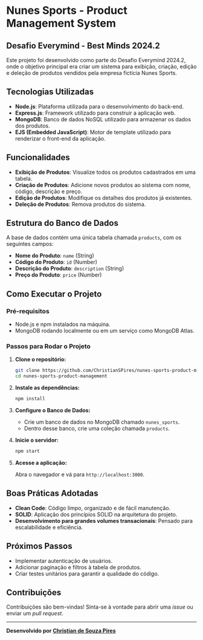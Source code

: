 # Nunes Sports - Product Management System

## Desafio Everymind - Best Minds 2024.2

Este projeto foi desenvolvido como parte do Desafio Everymind 2024.2, onde o objetivo principal era criar um sistema para exibição, criação, edição e deleção de produtos vendidos pela empresa fictícia Nunes Sports.

## Tecnologias Utilizadas

- **Node.js**: Plataforma utilizada para o desenvolvimento do back-end.
- **Express.js**: Framework utilizado para construir a aplicação web.
- **MongoDB**: Banco de dados NoSQL utilizado para armazenar os dados dos produtos.
- **EJS (Embedded JavaScript)**: Motor de template utilizado para renderizar o front-end da aplicação.

## Funcionalidades

- **Exibição de Produtos**: Visualize todos os produtos cadastrados em uma tabela.
- **Criação de Produtos**: Adicione novos produtos ao sistema com nome, código, descrição e preço.
- **Edição de Produtos**: Modifique os detalhes dos produtos já existentes.
- **Deleção de Produtos**: Remova produtos do sistema.

## Estrutura do Banco de Dados

A base de dados contém uma única tabela chamada `products`, com os seguintes campos:

- **Nome do Produto**: `name` (String)
- **Código do Produto**: `id` (Number)
- **Descrição do Produto**: `description` (String)
- **Preço do Produto**: `price` (Number)

## Como Executar o Projeto

### Pré-requisitos

- Node.js e npm instalados na máquina.
- MongoDB rodando localmente ou em um serviço como MongoDB Atlas.

### Passos para Rodar o Projeto

1. **Clone o repositório:**

    ```bash
    git clone https://github.com/ChristianSPires/nunes-sports-product-management
    cd nunes-sports-product-management
    ```

2. **Instale as dependências:**

    ```bash
    npm install
    ```

3. **Configure o Banco de Dados:**

    - Crie um banco de dados no MongoDB chamado `nunes_sports`.
    - Dentro desse banco, crie uma coleção chamada `products`.

4. **Inicie o servidor:**

    ```bash
    npm start
    ```

5. **Acesse a aplicação:**

    Abra o navegador e vá para `http://localhost:3000`.

## Boas Práticas Adotadas

- **Clean Code**: Código limpo, organizado e de fácil manutenção.
- **SOLID**: Aplicação dos princípios SOLID na arquitetura do projeto.
- **Desenvolvimento para grandes volumes transacionais**: Pensado para escalabilidade e eficiência.

## Próximos Passos

- Implementar autenticação de usuários.
- Adicionar paginação e filtros à tabela de produtos.
- Criar testes unitários para garantir a qualidade do código.

## Contribuições

Contribuições são bem-vindas! Sinta-se à vontade para abrir uma _issue_ ou enviar um _pull request_.

---

**Desenvolvido por [Christian de Souza Pires](https://github.com/ChristianSPires)**

